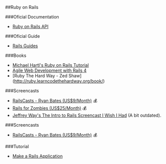##Ruby on Rails


###Oficial Documentation
* [Ruby on Rails API](http://api.rubyonrails.org/)

###Oficial Guide
* [Rails Guides](http://guides.rubyonrails.org)

###Books
* [Michael Hartl's Ruby on Rails Tutorial](http://ruby.railstutorial.org/ruby-on-rails-tutorial-book)
* [Agile Web Development with Rails 4](http://pragprog.com/book/rails4/agile-web-development-with-rails-4)
* [Ruby The Hard Way - Zed Shaw] (http://ruby.learncodethehardway.org/book/)

###Screencasts
* [RailsCasts - Ryan Bates (US$9/Month)](http://www.railscasts.com) :moneybag:
* [Rails for Zombies (US$25/Month)](http://www.codeschool.com) :moneybag:
* [Jeffrey Way's The Intro to Rails Screencast I Wish I Had](http://www.youtube.com/watch?v=cMcEgOPza8A) (A bit outdated).

###Screencasts
* [RailsCasts - Ryan Bates (US$9/Month)](http://www.railscasts.com) :moneybag:

###Tutorial
* [Make a Rails Application](http://www.codecademy.com/learn/make-a-rails-app)

